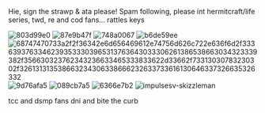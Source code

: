 
Hie, sign the strawp & ata please! Spam following,
please int hermitcraft/life series, twd, re and cod fans... rattles keys

![803d99e0](https://github.com/user-attachments/assets/a8bee071-4b21-4b0e-aaea-892564525d8f) ![87e9b47f](https://github.com/user-attachments/assets/adff3fa3-9473-4359-88bd-746390fa446c) ![748a0067](https://github.com/user-attachments/assets/f676c700-98c7-412b-9733-3233c4e3e43e) ![b6de59ee](https://github.com/user-attachments/assets/f94ec38e-4f44-4ae9-9da6-2f8e704aa13b) ![68747470733a2f2f36342e6d656469612e74756d626c722e636f6d2f33363937633462393533303965313763643033306261386538663034323339382f356630323762343236633465333833622d33662f73313030783230302f326131313538663234306338666232633733616130646337326635326332](https://github.com/user-attachments/assets/454065df-4b62-4340-9e3e-ce5beda78ce0) ![9d76afa5](https://github.com/user-attachments/assets/78e8b49a-8113-435e-be57-67c1e7852fe1) ![089cb7a5](https://github.com/user-attachments/assets/bbd79498-7ac9-472b-bdb0-2a011328b70b) ![6366e7b2](https://github.com/user-attachments/assets/5308d9aa-5326-4eab-aba5-a4a0c6661807) 
 ![impulsesv-skizzleman](https://github.com/user-attachments/assets/0de1c3de-a77c-4aab-ba38-d90ad93a8bdf)

tcc and dsmp fans dni and bite the curb



